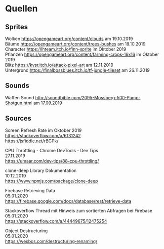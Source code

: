 # Quellen

## Sprites

Wolken https://opengameart.org/content/clouds am 19.10.2019 \
Bäume https://opengameart.org/content/trees-bushes am 18.10.2019 \
Character https://lhteam.itch.io/finn-sprite im Oktober 2019 \
Pflanzen https://opengameart.org/content/farming-crops-16x16 im Oktober 2019 \
Blitz https://kvsr.itch.io/attack-pixel-art am 12.11.2019 \
Untergrund https://finalbossblues.itch.io/tf-jungle-tileset am 26.11.2019


## Sounds

Waffen Sound http://soundbible.com/2095-Mossberg-500-Pump-Shotgun.html am 17.09.2019

## Sources

Screen Refresh Rate im Oktober 2019 \
https://stackoverflow.com/a/6131242 \
https://jsfiddle.net/rBGPk/

CPU Throttling - Chrome DevTools - Dev Tips \
27.11.2019 \
https://umaar.com/dev-tips/88-cpu-throttling/

clone-deep Library Dokumentation\
10.12.2019 \
https://www.npmjs.com/package/clone-deep

Firebase Retrieving Data \
05.01.2020 \
https://firebase.google.com/docs/database/rest/retrieve-data

Stackoverflow Thread mit Hinweis zum sortierten Abfragen bei Firebase \
05.01.2020 \
https://stackoverflow.com/a/44449675/12475254

Object Destructuring \
05.01.2020 \
https://wesbos.com/destructuring-renaming/
